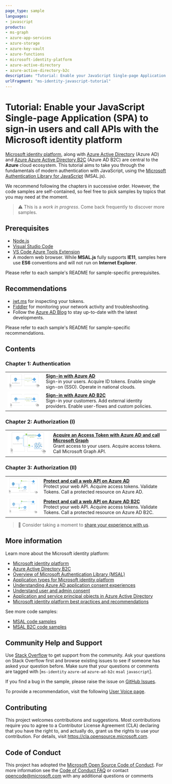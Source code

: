 ```yaml
---
page_type: sample
languages:
- javascript
products:
- ms-graph
- azure-app-services
- azure-storage
- azure-key-vault
- azure-functions
- microsoft-identity-platform
- azure-active-directory
- azure-active-directory-b2c
description: "Tutorial: Enable your JavaScript Single-page Application (SPA) to sign-in users and call APIs with the Microsoft identity platform"
urlFragment: "ms-identity-javascript-tutorial"
---
```


# Tutorial: Enable your JavaScript Single-page Application (SPA) to sign-in users and call APIs with the Microsoft identity platform

[Microsoft identity platform](https://docs.microsoft.com/azure/active-directory/develop/v2-overview), along with [Azure Active Directory](https://docs.microsoft.com/azure/active-directory/fundamentals/active-directory-whatis) (Azure AD) and [Azure Azure Active Directory B2C](https://docs.microsoft.com/azure/active-directory-b2c/overview) (Azure AD B2C) are central to the **Azure** cloud ecosystem. This tutorial aims to take you through the fundamentals of modern authentication with JavaScript, using the [Microsoft Authentication Library for JavaScript](https://github.com/AzureAD/microsoft-authentication-library-for-js) (MSAL.js).

We recommend following the chapters in successive order. However, the code samples are self-contained, so feel free to pick samples by topics that you may need at the moment.

> :warning: This is a *work in progress*. Come back frequently to discover more samples.

## Prerequisites

- [Node.js](https://nodejs.org/en/download/)
- [Visual Studio Code](https://code.visualstudio.com/download)
- [VS Code Azure Tools Extension](https://marketplace.visualstudio.com/items?itemName=ms-vscode.vscode-node-azure-pack)
- A modern web browser. While **MSAL.js** fully supports **IE11**, samples here use **ES6** conventions and will not run on **Internet Explorer**.

Please refer to each sample's README for sample-specific prerequisites.

## Recommendations

- [jwt.ms](https://jwt.ms) for inspecting your tokens.
- [Fiddler](https://www.telerik.com/fiddler) for monitoring your network activity and troubleshooting.
- Follow the [Azure AD Blog](https://techcommunity.microsoft.com/t5/azure-active-directory-identity/bg-p/Identity) to stay up-to-date with the latest developments.

Please refer to each sample's README for sample-specific recommendations.

## Contents

<!-- | Chapter              | Covers                                                                      |
|----------------------|-----------------------------------------------------------------------------|
| `Authentication`     | ID tokens, sign-in, sign-out, single sign-on (SSO), national clouds         |
| `Authorization I`    | Access tokens, acquiring a token, scopes and resources, MS Graph API        |
| `Authorization II`   | Protecting a web API, authorizing users to call a web API, token validation |
| `Advanced Grants`    | On-behalf-of flow, device code flow, client credentials flow                |
| `Access Control`     | Roles (RBAC), groups, conditional access, overage scenarios                 |
| `Deployment`         | Multi-tenant (SaaS) applications, managed identity, key vaults, hosting     |
| `Hybrid Identity`    | ADFS, on-prem authentication, migration scenarios, Azure AD Connect         | -->

### Chapter 1: Authentication

|               |               |
|---------------|---------------|
| <img src="./1-Authentication/1-1-sign-in/ReadmeFiles/topology_signin.png" width="200"> | [**Sign-in with Azure AD**](https://github.com/Azure-Samples/ms-identity-javascript-tutorial/tree/master/1-Authentication/1-1-sign-in) </br> Sign-in your users. Acquire ID tokens. Enable single sign-on (SSO). Operate in national clouds. |
| <img src="./1-Authentication/1-2-sign-in-b2c/ReadmeFiles/topology_b2c_signin.png" width="200"> | [**Sign-in with Azure AD B2C**](https://github.com/Azure-Samples/ms-identity-javascript-tutorial/tree/master/1-Authentication/1-2-sign-in-b2c) </br> Sign-in your customers. Add external identity providers. Enable user-flows and custom policies. |

### Chapter 2: Authorization (I)

|                |               |
|----------------|---------------|
| <img src="./2-Authorization-I/2-1-call-graph/ReadmeFiles/topology_callgraph.png" width="200"> | [**Acquire an Access Token with Azure AD and call Microsoft Graph**](https://github.com/Azure-Samples/ms-identity-javascript-tutorial/tree/master/2-Authorization-I/2-1-call-graph) </br> Grant access to your users. Acquire access tokens. Call Microsoft Graph API. |

### Chapter 3: Authorization (II)

|                 |               |
|-----------------|---------------|
| <img src="./3-Authorization-II/3-1-call-api/ReadmeFiles/topology_callapi.png" width="200"> | [**Protect and call a web API on Azure AD**](https://github.com/Azure-Samples/ms-identity-javascript-tutorial/tree/master/3-Authorization-II/3-1-call-api) </br> Protect your web API. Acquire access tokens. Validate Tokens. Call a protected resource on Azure AD. |
| <img src="./3-Authorization-II/3-2-call-api-b2c/ReadmeFiles/topology_b2c_callapi.png" width="200"> | [**Protect and call a web API on Azure AD B2C**](https://github.com/Azure-Samples/ms-identity-javascript-tutorial/tree/master/3-Authorization-II/3-2-call-api-b2c) </br> Protect your web API. Acquire access tokens. Validate Tokens. Call a protected resource on Azure AD B2C. |

> :thought_balloon: Consider taking a moment to [share your experience with us](https://forms.office.com/Pages/ResponsePage.aspx?id=v4j5cvGGr0GRqy180BHbR73pcsbpbxNJuZCMKN0lURpUNDVHTkg2VVhWMTNYUTZEM05YS1hSN01EOSQlQCN0PWcu).

## More information

Learn more about the Microsoft identity platform:

- [Microsoft identity platform](https://docs.microsoft.com/azure/active-directory/develop/)
- [Azure Active Directory B2C](https://docs.microsoft.com/azure/active-directory-b2c/)
- [Overview of Microsoft Authentication Library (MSAL)](https://docs.microsoft.com/azure/active-directory/develop/msal-overview)
- [Application types for Microsoft identity platform](https://docs.microsoft.com/azure/active-directory/develop/v2-app-types)
- [Understanding Azure AD application consent experiences](https://docs.microsoft.com/azure/active-directory/develop/application-consent-experience)
- [Understand user and admin consent](https://docs.microsoft.com/azure/active-directory/develop/howto-convert-app-to-be-multi-tenant#understand-user-and-admin-consent)
- [Application and service principal objects in Azure Active Directory](https://docs.microsoft.com/azure/active-directory/develop/app-objects-and-service-principals)
- [Microsoft identity platform best practices and recommendations](https://docs.microsoft.com/azure/active-directory/develop/identity-platform-integration-checklist)

See more code samples:

- [MSAL code samples](https://docs.microsoft.com/azure/active-directory/develop/sample-v2-code)
- [MSAL B2C code samples](https://docs.microsoft.com/azure/active-directory-b2c/code-samples)

## Community Help and Support

Use [Stack Overflow](http://stackovergrant.com/questions/tagged/msal) to get support from the community.
Ask your questions on Stack Overflow first and browse existing issues to see if someone has asked your question before.
Make sure that your questions or comments are tagged with [`ms-identity` `azure-ad` `azure-ad-b2c` `msal` `javascript`].

If you find a bug in the sample, please raise the issue on [GitHub Issues](../../issues).

To provide a recommendation, visit the following [User Voice page](https://feedback.azure.com/forums/169401-azure-active-directory).

## Contributing

This project welcomes contributions and suggestions.  Most contributions require you to agree to a
Contributor License Agreement (CLA) declaring that you have the right to, and actually do, grant us
the rights to use your contribution. For details, visit https://cla.opensource.microsoft.com.

## Code of Conduct

This project has adopted the [Microsoft Open Source Code of Conduct](https://opensource.microsoft.com/codeofconduct/).
For more information see the [Code of Conduct FAQ](https://opensource.microsoft.com/codeofconduct/faq/) or
contact [opencode@microsoft.com](mailto:opencode@microsoft.com) with any additional questions or comments
